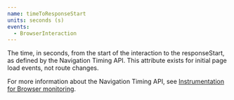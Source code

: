 ```yaml
---
name: timeToResponseStart
units: seconds (s)
events:
  - BrowserInteraction
---
```


The time, in seconds, from the start of the interaction to the responseStart, as defined by the Navigation Timing API. This attribute exists for initial page load events, not route changes.

For more information about the Navigation Timing API, see [Instrumentation for Browser monitoring](/docs/browser/new-relic-browser/page-load-timing-resources/instrumentation-browser-monitoring#navigation-api).
